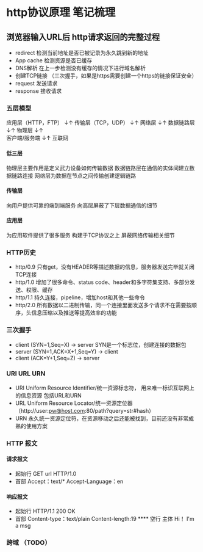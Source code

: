# http协议原理 笔记梳理

## 浏览器输入URL后 http请求返回的完整过程
* redirect 检测当前地址是否已被记录为永久跳到新的地址
* App cache 检测资源是否已缓存
* DNS解析 在上一步检测没有缓存的情况下进行域名解析
* 创建TCP链接 （三次握手，如果是https需要创建一个https的链接保证安全）
* request 发送请求
* response 接收请求

### 五层模型
应用层（HTTP，FTP）
  ↓↑
传输层（TCP，UDP）
  ↓↑
网络层
  ↓↑
数据链路层
  ↓↑
物理层
  ↓↑            
客户端/服务端
  ↓↑
互联网

#### 低三层

物理层主要作用是定义武力设备如何传输数据
数据链路层在通信的实体间建立数据链路连接
网络层为数据在节点之间传输创建逻辑链路

#### 传输层

向用户提供可靠的端到端服务
向高层屏蔽了下层数据通信的细节

#### 应用层

为应用软件提供了很多服务
构建于TCP协议之上
屏蔽网络传输相关细节

### HTTP历史

* http/0.9 只有get，没有HEADER等描述数据的信息，服务器发送完毕就关闭TCP连接
* http/1.0 增加了很多命令、status code、header和多字符集支持、多部分发送、权限、缓存
* http/1.1 持久连接，pipeline，增加host和其他一些命令
* http/2.0 所有数据以二进制传输，同一个连接里面发送多个请求不在需要按顺序，头信息压缩以及推送等提高效率的功能

### 三次握手

* client (SYN=1,Seq=X) -> server SYN是一个标志位，创建连接的数据包
* server (SYN=1,ACK=X+1,Seq=Y) -> client
* client (ACK=Y+1,Seq=Z) -> server

### URI URL URN

* URI Uniform Resource Identifier/统一资源标志符， 用来唯一标识互联网上的信息资源 包括URL和URN
* URL Uniform Resource Locator/统一资源定位器 （http://user:pw@host.com:80/path?query=str#hash）
* URN 永久统一资源定位符，在资源移动之后还能被找到，目前还没有非常成熟的使用方案

### HTTP 报文

#### 请求报文

* 起始行 GET url HTTP/1.0
* 首部 Accept：text/*
      Accept-Language：en
  
#### 响应报文

* 起始行 HTTP/1.1 200 OK
* 首部 Content-type：text/plain
       Content-length:19
  **** 空行
  主体 Hi！ I'm a msg
  
### 跨域 （TODO）


  
